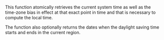 This function atomically retrieves the current system time as well as the time-zone bias in effect at that exact point in time and that is necessary to compute the local time.

The function also optionally returns the dates when the daylight saving time starts and ends in the current region.
